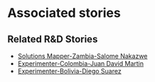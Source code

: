 # Associated stories

<!-- !!DO NOT REMOVE!! start autogenerated hyperlinks -->
## Related R&D Stories
- [Solutions Mapper\-Zambia\-Salome Nakazwe](/stories/?doc=SolutionMappers_ZMB)
- [Experimenter-Colombia-Juan David Martin](/stories/?doc=Experimenters_COL)
- [Experimenter-Bolivia-Diego Suarez](/stories/?doc=Experimenters_BOL)
<!-- !!DO NOT REMOVE!! end autogenerated hyperlinks -->